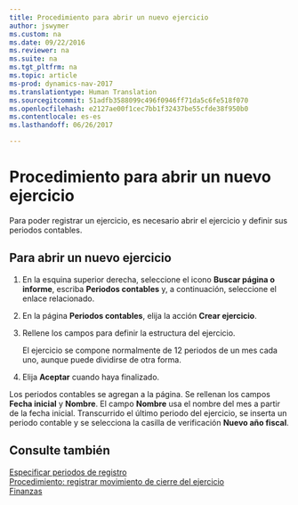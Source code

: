 ```yaml
---
title: Procedimiento para abrir un nuevo ejercicio
author: jswymer
ms.custom: na
ms.date: 09/22/2016
ms.reviewer: na
ms.suite: na
ms.tgt_pltfrm: na
ms.topic: article
ms-prod: dynamics-nav-2017
ms.translationtype: Human Translation
ms.sourcegitcommit: 51adfb3588099c496f0946ff71da5c6fe518f070
ms.openlocfilehash: e2127ae00f1cec7bb1f32437be55cfde38f950b0
ms.contentlocale: es-es
ms.lasthandoff: 06/26/2017

---
```


# <a name="how-to-open-a-new-fiscal-year"></a>Procedimiento para abrir un nuevo ejercicio
Para poder registrar un ejercicio, es necesario abrir el ejercicio y definir sus periodos contables.

## <a name="to-open-a-new-fiscal-year"></a>Para abrir un nuevo ejercicio
1. En la esquina superior derecha, seleccione el icono **Buscar página o informe**, escriba **Periodos contables** y, a continuación, seleccione el enlace relacionado.
2. En la página **Periodos contables**, elija la acción **Crear ejercicio**.
3. Rellene los campos para definir la estructura del ejercicio.

    El ejercicio se compone normalmente de 12 periodos de un mes cada uno, aunque puede dividirse de otra forma.
4. Elija **Aceptar** cuando haya finalizado.

Los periodos contables se agregan a la página. Se rellenan los campos **Fecha inicial** y **Nombre**. El campo **Nombre** usa el nombre del mes a partir de la fecha inicial. Transcurrido el último periodo del ejercicio, se inserta un periodo contable y se selecciona la casilla de verificación **Nuevo año fiscal**.


## <a name="see-also"></a>Consulte también
[Especificar periodos de registro](finance-setup-how-specify-posting-periods.md)  
[Procedimiento: registrar movimiento de cierre del ejercicio](year-how-post-year-end-close-entry.md)  
[Finanzas](finance-setup.md)  

